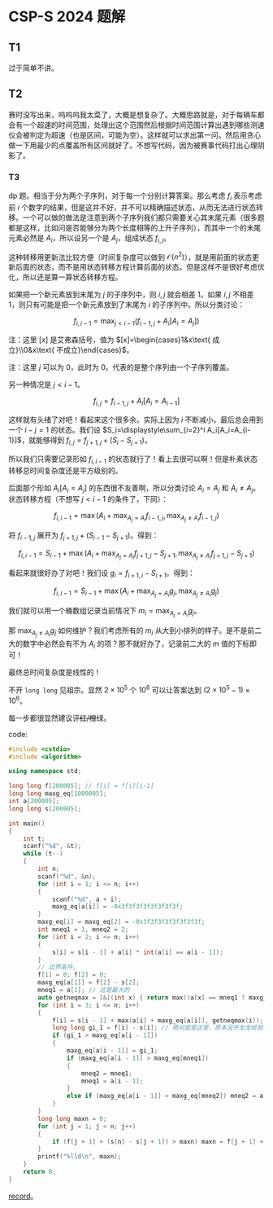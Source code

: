 # CSP-S $2024$ 题解

## T1

过于简单不讲。

## T2

赛时没写出来，呜呜呜我太菜了，大概是想复杂了。大概思路就是，对于每辆车都会有一个超速的时间范围，处理出这个范围然后根据时间范围计算出遇到哪些测速仪会被判定为超速（也是区间，可能为空）。这样就可以求出第一问。然后用贪心做一下用最少的点覆盖所有区间就好了。不想写代码，因为被赛事代码打出心理阴影了。

### T3

dp 题。相当于分为两个子序列，对于每一个分别计算答案。那么考虑 $f_i$ 表示考虑前 $i$ 个数字的结果，但是这并不好，并不可以精确描述状态，从而无法进行状态转移。一个可以做的做法是注意到两个子序列我们都只需要关心其末尾元素（很多题都是这样，比如问是否能够分为两个长度相等的上升子序列），而其中一个的末尾元素必然是 $A_i$，所以设另一个是 $A_j$，组成状态 $f_{i,j}$。

这种转移用更新法比较方便（时间复杂度可以做到 $\mathcal O(n^2)$），就是用前面的状态更新后面的状态，而不是用状态转移方程计算后面的状态。但是这样不是很好考虑优化，所以还是算一算状态转移方程。

如果把一个新元素放到末尾为 $j$ 的子序列中，则 $i,j$ 就会相差 $1$。如果 $i,j$ 不相差 $1$，则只有可能是把一个新元素放到了末尾为 $i$ 的子序列中。所以分类讨论：

$$ f_{i,i-1}=\max_{j<i-1}\left(f_{i-1,j}+A_i[A_i=A_j]\right) $$

注：这里 $[x]$ 是艾弗森括号，值为 $[x]=\begin{cases}1&x\text{ 成立}\\0&x\text{ 不成立}\end{cases}$。

注：这里 $j$ 可以为 $0$，此时为 $0$。代表的是整个序列由一个子序列覆盖。

另一种情况是 $j<i-1$。

$$ f_{i,j}=f_{i-1,j}+A_i[A_i=A_{i-1}] $$

这样就有头绪了对吧！看起来这个很多余。实际上因为 $i$ 不断减小，最后总会用到一个 $i-j=1$ 的状态。我们设 $S_i=\displaystyle\sum_{i=2}^i A_i[A_i=A_{i-1}]$，就能够得到 $f_{i,j}=f_{j+1,j}+(S_i-S_{j+1})$。

所以我们只需要记录形如 $f_{i,i-1}$ 的状态就行了！看上去很可以啊！但是朴素状态转移总时间复杂度还是平方级别的。

后面那个形如 $A_i[A_i=A_j]$ 的东西很不友善啊，所以分类讨论 $A_i=A_j$ 和 $A_i\neq A_j$。状态转移方程（不想写 $j<i-1$ 的条件了，下同）：

$$ f_{i,i-1}=\max\left(A_i+\max_{A_j=A_i} f_{i-1,j},\max_{A_j\neq A_i} f_{i-1,j}\right) $$

将 $f_{i-1,j}$ 展开为 $f_{j+1,j}+(S_{i-1}-S_{j+1})$。得到：

$$ f_{i,i-1}=S_{i-1}+\max\left(A_i+\max_{A_j=A_i} f_{j+1,j}-S_{j+1},\max_{A_j\neq A_i} f_{j+1,j}-S_{j+1}\right) $$

看起来就很好办了对吧！我们设 $g_{i}=f_{i+1,i}-S_{i+1}$。得到：

$$f_{i,i-1}=S_{i-1}+\max\left(A_i+\max_{A_j=A_i} g_j,\max_{A_j\neq A_i}g_j\right)$$

我们就可以用一个桶数组记录当前情况下 $m_i=\displaystyle \max_{A_j=A_i} g_j$。

那 $\displaystyle \max_{A_j\neq A_i} g_j$ 如何维护？我们考虑所有的 $m_i$ 从大到小排列的样子。是不是前二大的数字中必然会有不为 $A_i$ 的项？那不就好办了，记录前二大的 $m$ 值的下标即可！

最终总时间复杂度是线性的！

不开 `long long` 见祖宗。显然 $2\times 10^5$ 个 $10^6$ 可以让答案达到 $(2\times 10^5-1)\times 10^6$。

每一步都很显然建议评~~红/橙~~绿。

code:

```cpp
#include <cstdio>
#include <algorithm>

using namespace std;

long long f[200005]; // f[i] = f[i][i-1]
long long maxg_eq[1000005];
int a[200005];
long long s[200005];

int main()
{
    int t;
    scanf("%d", &t);
    while (t--)
    {
        int n;
        scanf("%d", &n);
        for (int i = 1; i <= n; i++)
        {
            scanf("%d", a + i);
            maxg_eq[a[i]] = -0x3f3f3f3f3f3f3f3f;
        }
        maxg_eq[1] = maxg_eq[2] = -0x3f3f3f3f3f3f3f3f;
        int mneq1 = 1, mneq2 = 2;
        for (int i = 2; i <= n; i++)
        {
            s[i] = s[i - 1] + a[i] * int(a[i] == a[i - 1]);
        }
        // 边界条件。
        f[1] = 0; f[2] = 0;
        maxg_eq[a[1]] = f[2] - s[2];
        mneq1 = a[1]; // 这是最大的
        auto getneqmax = [&](int x) { return max((a[x] == mneq1 ? maxg_eq[mneq2] : maxg_eq[mneq1]), 0ll); };
        for (int i = 3; i <= n; i++)
        {
            f[i] = s[i - 1] + max(a[i] + maxg_eq[a[i]], getneqmax(i));
            long long gi_1 = f[i] - s[i]; // 嗯对就是这里，原本没开龙龙给我干见祖宗了
            if (gi_1 > maxg_eq[a[i - 1]])
            {
                maxg_eq[a[i - 1]] = gi_1;
                if (maxg_eq[a[i - 1]] > maxg_eq[mneq1])
                {
                    mneq2 = mneq1;
                    mneq1 = a[i - 1];
                }
                else if (maxg_eq[a[i - 1]] > maxg_eq[mneq2]) mneq2 = a[i - 1];
            }
        }
        long long maxn = 0;
        for (int j = 1; j < n; j++)
        {
            if (f[j + 1] + (s[n] - s[j + 1]) > maxn) maxn = f[j + 1] + (s[n] - s[j + 1]);
        }
        printf("%lld\n", maxn);
    }
    return 0;
}
```

[record](https://www.luogu.com.cn/record/221456572)。
